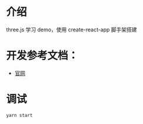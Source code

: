 # 介绍

three.js 学习 demo，使用 create-react-app 脚手架搭建

# 开发参考文档：

-   [官网](https://threejs.org/docs/index.html#manual/en/introduction/Drawing-lines)

# 调试

`yarn start`
